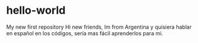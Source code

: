 # hello-world
My new first repository
Hi new friends, Im from Argentina y quisiera hablar en español en los códigos, sería mas fácil aprenderlos para mi.
